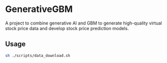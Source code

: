 # GenerativeGBM
A project to combine generative AI and GBM to generate high-quality virtual stock price data and develop stock price prediction models.


## Usage

```sh
sh ./scripts/data_download.sh
```